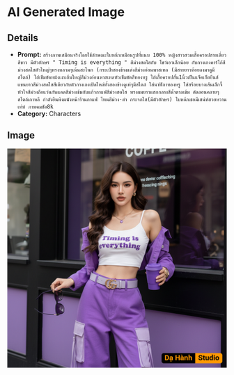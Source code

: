 # AI Generated Image

## Details
- **Prompt:** `สร้างภาพเสมือนจริงโดยใช้ลักษณะใบหน้าเหมือนรูปที่แนบ 100% หญิงสาวสวมเสื้อครอปสายเดี่ยวสีขาว มีตัวอักษร " Timing is everything " สีม่วงสดใสกับ โชว์เอวเล็กน้อย กับกางเกงคาร์โก้สีม่วงสดใสตัวใหญ่ๆทรงหลวมๆเน้นสะโพก (กระเป๋าสองข้างแต่งสีม่วงอ่อนพาสเทล (มีสายยาวห้อยลงมาดูมีสไตล์) ใส่เข็มขัดหนังเงาเส้นใหญ่สีม่วงอ่อนพาสเทลหัวเข็มขัดสีทองหรู ใส่เสื้อครอปสั้น1นิ้วเป็นแจ็คเก็ตยีนส์แขนยาวสีม่วงสดใสสีเดียวกับตัวกางเกงเปิดไหล่ทั้งสองข้างดูเท่ๆมีสไตล์
ใส่นาฬิกาทองหรู ใส่สร้อยบางเส้นเล็กจี้หัวใจสีม่วงถือแว่นกันแดดสีม่วงเข้มกับแก้วกาแฟสีม่วงสดใส ทรงผมยาวแสกกลางสีน้ำตาลเข้ม ดัดลอนคลายๆสไตล์เกาหลี กำลังยืนพิงผนังหน้าร้านกาแฟ โทนสีม่วง-ดำ กระจกใส(มีตัวอักษร) ใบหน้าเธอมีเสน่ห์สวยหวานเท่ห์ ภาพคมชัด8k`
- **Category:** Characters


## Image
![AI Generated Image](./image-2025-10-18T04-13-41-117Z-qcyqb.png)